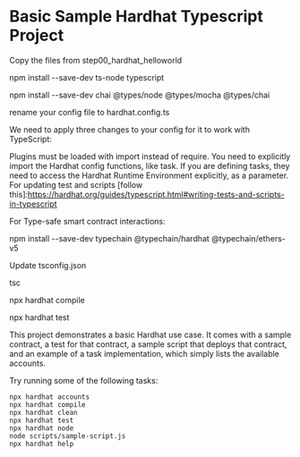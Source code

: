# Basic Sample Hardhat Typescript Project

[We will follow this typescript support page]:https://hardhat.org/guides/typescript.html

Copy the files from step00_hardhat_helloworld

npm install --save-dev ts-node typescript

npm install --save-dev chai @types/node @types/mocha @types/chai

rename your config file to hardhat.config.ts

We need to apply three changes to your config for it to work with TypeScript:

Plugins must be loaded with import instead of require.
You need to explicitly import the Hardhat config functions, like task.
If you are defining tasks, they need to access the Hardhat Runtime Environment explicitly, as a parameter.
For updating test and scripts [follow this]:https://hardhat.org/guides/typescript.html#writing-tests-and-scripts-in-typescript

For Type-safe smart contract interactions:

npm install --save-dev typechain @typechain/hardhat @typechain/ethers-v5

Update tsconfig.json

tsc

npx hardhat compile

npx hardhat test


This project demonstrates a basic Hardhat use case. It comes with a sample contract, a test for that contract, a sample script that deploys that contract, and an example of a task implementation, which simply lists the available accounts.

Try running some of the following tasks:

```shell
npx hardhat accounts
npx hardhat compile
npx hardhat clean
npx hardhat test
npx hardhat node
node scripts/sample-script.js
npx hardhat help
```

